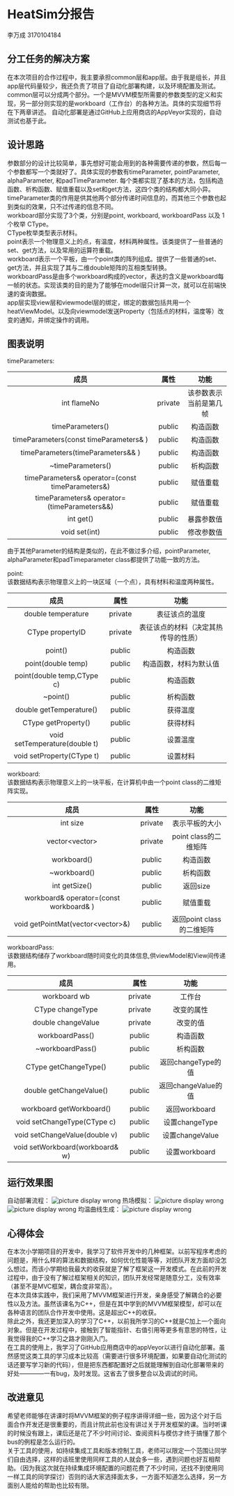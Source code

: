 # HeatSim分报告
李万成 3170104184

## 分工任务的解决方案
在本次项目的合作过程中，我主要承担common层和app层。由于我是组长，并且app层代码量较少，我还负责了项目了自动化部署构建，以及环境配置及测试。  
common层可以分成两个部分。一个是MVVM模型所需要的参数类型的定义和实现，另一部分则实现的是workboard（工作台）的各种方法。具体的实现细节将在下两章讲述。
自动化部署是通过GitHub上应用商店的AppVeyor实现的，自动测试也基于此。

## 设计思路
参数部分的设计比较简单，事先想好可能会用到的各种需要传递的参数，然后每一个参数都写一个类就好了。具体实现的参数有timeParameter, pointParameter, alphaParameter, 和padTimeParameter. 每个类都实现了基本的方法，包括构造函数、析构函数、赋值重载以及set和get方法，这四个类的结构都大同小异。timeParameter类的作用是供其他两个部分传递时间信息的，而其他三个参数也起到类似的效果，只不过传递的信息不同。  
workboard部分实现了3个类，分别是point, workboard, workboardPass 以及 1个枚举 CType。  
CType枚举类型表示材料。  
point表示一个物理意义上的点，有温度，材料两种属性。该类提供了一些普通的set、get方法，以及常用的运算符重载。  
workboard表示一个平板，由一个point类的阵列组成。提供了一些普通的set、get方法，并且实现了其与二维double矩阵的互相类型转换。  
workboardPass是由多个workboard构成的vector，表达的含义是workboard每一帧的状态。实现该类的目的是为了能够在model层只计算一次，就可以在前端快速的查询数据。  
app层实现view层和viewmodel层的绑定，绑定的数据包括共用一个heatViewModel。以及向viewmodel发送Property（包括点的材料，温度等）改变的通知，并绑定操作的调用。  

## 图表说明
timeParameters:  

| 成员 | 属性 | 功能 |
| :----------------------: | :----------------------: | :----------------------: |
| int flameNo | private | 该参数表示当前是第几帧 |
| timeParameters() | public | 构造函数 |
| timeParameters(const timeParameters& ) | public | 构造函数 |
| timeParameters(timeParameters&& ) | public | 构造函数 |
| ~timeParameters() | public | 析构函数 |
| timeParameters& operator=(const timeParameters&) | public | 赋值重载 |
| timeParameters& operator=(timeParameters&&) | public | 赋值重载 |
| int get() | public | 暴露参数值 |
| void set(int) | public | 修改参数值 |

由于其他Parameter的结构是类似的，在此不做过多介绍，pointParameter, alphaParameter和padTimeparameter class都提供了功能一致的方法。

point:  
该数据结构表示物理意义上的一块区域（一个点），具有材料和温度两种属性。  

| 成员 | 属性 | 功能 |
| :----------------------: | :----------------------: | :----------------------: |
| double temperature | private | 表征该点的温度 |
| CType propertyID | private | 表征该点的材料（决定其热传导的性质） |
| point() | public | 构造函数 |
| point(double temp) | public | 构造函数，材料为默认值 |
| point(double temp,CType c) | public | 构造函数 |
| ~point() | public | 析构函数 |
| double getTemperature() | public | 获得温度 |
| CType getProperty()| public | 获得材料 |
| void setTemperature(double t) | public | 设置温度 |
| void setProperty(CType t) | public | 设置材料 |

workboard:  
该数据结构表示物理意义上的一块平板，在计算机中由一个point class的二维矩阵实现。

| 成员 | 属性 | 功能 |
| :----------------------: | :----------------------: | :----------------------: |
| int size | private | 表示平板的大小 |
| vector<vector<point>> | private | point class的二维矩阵 |
| workboard() | public | 构造函数 |
| ~workboard() | public | 析构函数 |
| int getSize() | public | 返回size |
| workboard& operator=(const workboard& ) | public | 赋值重载 |
| void getPointMat(vector<vector<point>>&) | public | 返回point class的二维矩阵 |

workboardPass:  
该数据结构储存了workboard随时间变化的具体信息,供viewModel和View间传递用。  

| 成员 | 属性 | 功能 |
| :----------------------: | :----------------------: | :----------------------: |
| workboard wb | private | 工作台 |
| CType changeType | private | 改变的属性 |
| double changeValue | private | 改变的值 |
| workboardPass() | public | 构造函数 |
| ~workboardPass() | public | 析构函数 |
| CType getChangeType() | public | 返回changeType的值 |
| double getChangeValue() | public | 返回changeValue的值 |
| workboard getWorkboard() | public | 返回workboard |
| void setChangeType(CType c) | public | 设置changeType |
| void setChangeValue(double v) | public | 设置changeValue |
| void setWorkboard(workboard& w) | public | 设置workboard |

## 运行效果图
自动部署流程：
![picture display wrong](https://github.com/SobolevSpace/HeatSim/blob/master/doc/Images/effect4-lwc.jpg?raw=true)
热场模拟：
![picture display wrong](https://github.com/SobolevSpace/HeatSim/blob/master/doc/Images/effect1-lwc.jpg?raw=true)
![picture display wrong](https://github.com/SobolevSpace/HeatSim/blob/master/doc/Images/effect2-lwc.jpg?raw=true)
均温曲线生成：
![picture display wrong](https://github.com/SobolevSpace/HeatSim/blob/master/doc/Images/effect3-lwc.jpg?raw=true)

## 心得体会
在本次小学期项目的开发中，我学习了软件开发中的几种框架。以前写程序考虑的问题是，用什么样的算法和数据结构，如何优化性能等等，对团队开发方面却没怎么想过。而该小学期给我最大的收获就是了解了框架这一开发模式。在此前的开发过程中，由于没有了解过框架相关的知识，团队开发经常是随意分工，没有效率（甚至不是MVC框架，耦合度非常高）。  
在本次具体实践中，我们采用了MVVM框架进行开发，亲身感受了解耦合的必要性以及方法。虽然该课名为C++，但是在其中学到的MVVM框架模型，却可以在各种语言的团队合作开发中使用。这是超出C++的收获。  
除此之外，我还更加深入的学习了C++，以前我所学习的C++就是C加上一个面向对象。但是在开发过程中，接触到了智能指针、右值引用等更多有意思的特性，让我觉得我的C++学习之路才刚刚入门。  
在工具的使用上，我学习了GitHub应用商店中的appVeyor以进行自动化部署。虽然感觉这类工具的学习成本比较高（需要进行很多环境配置，如果要自动化测试的话还要写学习新的代码），但是把东西都配置好之后就能理解到自动化部署带来的好处————一有bug，及时发现。这省去了很多整合以及调试的时间。

## 改进意见
希望老师能够在讲课时将MVVM框架的例子程序讲得详细一些，因为这个对于后面合作开发还是很重要的，而且计院此前也没有讲过关于开发框架的课。当时听课的时候没有跟上，课后还是花了不少时间讨论、查阅资料与模仿才终于搞懂了那个bus的例程是怎么运行的。  
关于工具的使用，如持续集成工具和版本控制工具，老师可以限定一个范围让同学们自由选择，这样的话班里使用同样工具的人就会多一些，遇到问题也好互相帮助。（因为我这次就在持续集成环境配置的问题花费了不少时间，还找不到使用同一样工具的同学探讨）否则的话大家选择面太多，一方面不知道怎么选择，另一方面别人能给的帮助也比较有限。  
